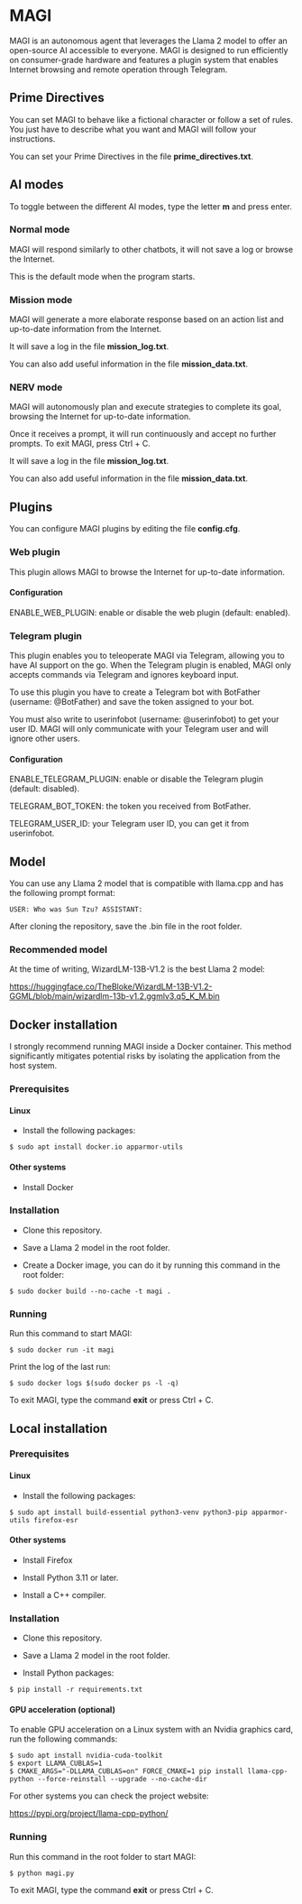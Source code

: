 # MAGI

MAGI is an autonomous agent that leverages the Llama 2 model to offer an open-source AI accessible to everyone. MAGI is designed to run efficiently on consumer-grade hardware and features a plugin system that enables Internet browsing and remote operation through Telegram.

## Prime Directives

You can set MAGI to behave like a fictional character or follow a set of rules. You just have to describe what you want and MAGI will follow your instructions.

You can set your Prime Directives in the file **prime_directives.txt**. 

## AI modes

To toggle between the different AI modes, type the letter **m** and press enter.

### Normal mode

MAGI will respond similarly to other chatbots, it will not save a log or browse the Internet. 

This is the default mode when the program starts.

### Mission mode

MAGI will generate a more elaborate response based on an action list and up-to-date information from the Internet.

It will save a log in the file **mission_log.txt**.

You can also add useful information in the file **mission_data.txt**.

### NERV mode

MAGI will autonomously plan and execute strategies to complete its goal, browsing the Internet for up-to-date information.

Once it receives a prompt, it will run continuously and accept no further prompts. To exit MAGI, press Ctrl + C.

It will save a log in the file **mission_log.txt**.

You can also add useful information in the file **mission_data.txt**.

## Plugins

You can configure MAGI plugins by editing the file **config.cfg**.

### Web plugin

This plugin allows MAGI to browse the Internet for up-to-date information.

#### Configuration

ENABLE_WEB_PLUGIN: enable or disable the web plugin (default: enabled).

### Telegram plugin

This plugin enables you to teleoperate MAGI via Telegram, allowing you to have AI support on the go. When the Telegram plugin is enabled, MAGI only accepts commands via Telegram and ignores keyboard input.

To use this plugin you have to create a Telegram bot with BotFather (username: @BotFather) and save the token assigned to your bot. 

You must also write to userinfobot (username: @userinfobot) to get your user ID. MAGI will only communicate with your Telegram user and will ignore other users.

#### Configuration

ENABLE_TELEGRAM_PLUGIN: enable or disable the Telegram plugin (default: disabled).

TELEGRAM_BOT_TOKEN: the token you received from BotFather.

TELEGRAM_USER_ID: your Telegram user ID, you can get it from userinfobot.

## Model 

You can use any Llama 2 model that is compatible with llama.cpp and has the following prompt format:

```
USER: Who was Sun Tzu? ASSISTANT: 
```

After cloning the repository, save the .bin file in the root folder. 

### Recommended model

At the time of writing, WizardLM-13B-V1.2 is the best Llama 2 model:

https://huggingface.co/TheBloke/WizardLM-13B-V1.2-GGML/blob/main/wizardlm-13b-v1.2.ggmlv3.q5_K_M.bin

## Docker installation

I strongly recommend running MAGI inside a Docker container. This method significantly mitigates potential risks by isolating the application from the host system. 

### Prerequisites

#### Linux

- Install the following packages:

```
$ sudo apt install docker.io apparmor-utils
```

#### Other systems

- Install Docker

### Installation

- Clone this repository.

- Save a Llama 2 model in the root folder.

- Create a Docker image, you can do it by running this command in the root folder:

```
$ sudo docker build --no-cache -t magi .
```

### Running

Run this command to start MAGI:

```
$ sudo docker run -it magi
```

Print the log of the last run:

```
$ sudo docker logs $(sudo docker ps -l -q)
```

To exit MAGI, type the command **exit** or press Ctrl + C.

## Local installation

### Prerequisites

#### Linux

- Install the following packages:

```
$ sudo apt install build-essential python3-venv python3-pip apparmor-utils firefox-esr 
```

#### Other systems

- Install Firefox

- Install Python 3.11 or later.

- Install a C++ compiler.

### Installation

- Clone this repository.

- Save a Llama 2 model in the root folder.

- Install Python packages:

```
$ pip install -r requirements.txt
```

#### GPU acceleration (optional)

To enable GPU acceleration on a Linux system with an Nvidia graphics card, run the following commands:

```
$ sudo apt install nvidia-cuda-toolkit
$ export LLAMA_CUBLAS=1
$ CMAKE_ARGS="-DLLAMA_CUBLAS=on" FORCE_CMAKE=1 pip install llama-cpp-python --force-reinstall --upgrade --no-cache-dir
```

For other systems you can check the project website:

https://pypi.org/project/llama-cpp-python/

### Running

Run this command in the root folder to start MAGI:

```
$ python magi.py
```

To exit MAGI, type the command **exit** or press Ctrl + C.


